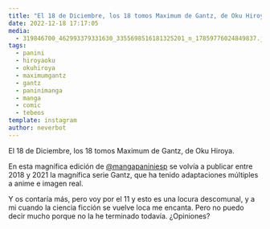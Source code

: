 ```yaml
---
title: "El 18 de Diciembre, los 18 tomos Maximum de Gantz, de Oku Hiroya"
date: 2022-12-18 17:17:05
media: 
  - 319846700_462993379331630_3355698516181325201_n_17859776024849837.jpg
tags: 
  - panini
  - hiroyaoku
  - okuhiroya
  - maximumgantz
  - gantz
  - paninimanga
  - manga
  - comic
  - tebeos
template: instagram
author: neverbot
---
```


El 18 de Diciembre, los 18 tomos Maximum de Gantz, de Oku Hiroya.

En esta magnífica edición de [@mangapaniniesp](https://instagram.com/mangapaniniesp) se volvía a publicar entre 2018 y 2021 la magnífica serie Gantz, que ha tenido adaptaciones múltiples a anime e imagen real. 

Y os contaría más, pero voy por el 11 y esto es una locura descomunal, y a mi cuando la ciencia ficción se vuelve loca me encanta. Pero no puedo decir mucho porque no la he terminado todavía. ¿Opiniones?


